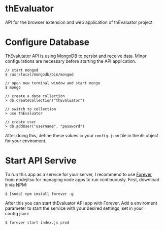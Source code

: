 thEvaluator
===========

API for the browser extension and web application of thEvaluator project


# Configure Database

ThEvalutator API is using [MongoDB](http://www.mongodb.org/) to persist and receive data. Minor
configurations are necessary before starting the API application.

```shell
// start mongod
$ /usr/local/mongodb/bin/mongod

// open new terminal window and start mongo
$ mongo

// create a data collection
> db.createCollection("thEvaluator")

// switch to collection
> use thEvaluator

// create user
> db.addUser("username", "password")
```

After doing this, define these values in your `config.json` file in the `db` object for your
enviroment.


# Start API Servive

To run this app as a service for your server, I recommend to use [Forever](https://github.com/nodejitsu/forever)
from nodejitsu for managing node apps to run continuously. First, download it via NPM:

```shell
$ [sudo] npm install forever -g
```

After this you can start thEvaluator API app with Forever. Add a enviroment parameter to start the service
with your desired settings, set in your config.json:

```shell
$ forever start index.js prod
```